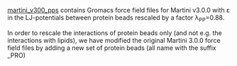 [martini_v300_pps](https://github.com/KULL-Centre/_2023_Thomasen_Martini/tree/main/force_field/martini_v300_pps) contains Gromacs force field files for Martini v3.0.0 with ε in the LJ-potentials between protein beads rescaled by a factor λ<sub>PP</sub>=0.88.

In order to rescale the interactions of protein beads only (and not e.g. the interactions with lipids), we have modified the original Martini 3.0.0 force field files by adding a new set of protein beads (all name with the suffix _PRO)
